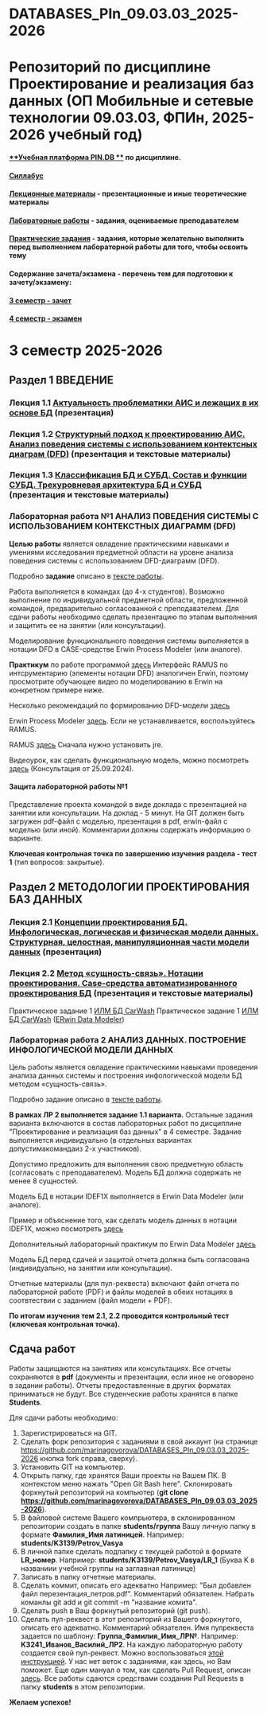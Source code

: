 # DATABASES_PIn_09.03.03_2025-2026
Репозиторий по дисциплине Проектирование и реализация баз данных (ОП Мобильные и сетевые технологии 09.03.03, ФПИн, 2025-2026 учебный год)
========================
#### [**Учебная платформа PIN.DB **](https://fpin-itmo.ru/) по дисциплине.
#### [**Силлабус**](https://docs.google.com/document/d/1REL8C5eyHPiE561U4i_cn4c9WT47S6s9/edit)
#### [**Лекционные материалы**]() - презентационные и иные теоретические материалы
#### [**Лабораторные работы**]() - задания, оцениваемые преподавателем
#### [**Практические задания**]() - задания, которые желательно выполнить перед выполнением лабораторной работы для того, чтобы освоить тему
#### **Содержание зачета/экзамена - перечень тем для подготовки к зачету/экзамену:**
#### [**3 семестр - зачет**]() 
#### [**4 семестр - экзамен**]()
# 3 семестр 2025-2026
## Раздел 1 ВВЕДЕНИЕ
### Лекция 1.1 [Актуальность проблематики АИС и лежащих в их основе БД](https://docs.google.com/presentation/d/1kyU-aVdq-iJCwdG27tkTpobjDeRxi8YN/edit?usp=sharing&ouid=112553411084970929730&rtpof=true&sd=true) (презентация) 
### Лекция 1.2 [Структурный подход к проектированию АИС. Анализ поведения системы с использованием контектсных диаграм (DFD)](https://drive.google.com/drive/folders/1G-tTZFVf9cqtFw69mrtDVv7V1DWUvR3c?usp=drive_link) (презентация и текстовые материалы)
### Лекция 1.3 [Классификация БД и СУБД. Состав и функции СУБД. Трехуровневая архитектура БД и СУБД](https://drive.google.com/drive/folders/1xioGLUH1v76UXlpbgB94-BrUUO4c68Ar?usp=drive_link) (презентация и текстовые материалы)
### Лабораторная работа №1 АНАЛИЗ ПОВЕДЕНИЯ СИСТЕМЫ С ИСПОЛЬЗОВАНИЕМ КОНТЕКСТНЫХ ДИАГРАММ (DFD)
**Целью работы** является овладение практическими навыками и умениями исследования предметной области на уровне анализа поведения системы с использованием DFD-диаграмм (DFD). 

Подробно **задание** описано в [тексте работы](https://docs.google.com/document/d/18c8riU2zEFsQlzyrH5qqtZyxtQ6p3vyp/edit?usp=sharing&ouid=112553411084970929730&rtpof=true&sd=true). 

Работа выполняется в командах (до 4-х студентов). Возможно выполнение по индивидуальной предметной области, предложенной командой, предварительно согласованной с преподавателем. Для сдачи работы необходимо сделать презентацию по этапам выполнения и защитить ее на занятии (или консультации).  

Моделирование функционального поведения системы выполняется в нотации DFD в CASE-средстве Erwin Process Modeler (или аналоге). 

**Практикум** по работе программой [здесь](https://docs.google.com/document/d/1IY7TRUeoMYD3fC0YgWdSTyHPJSrGO7LM/edit?usp=sharing&ouid=112553411084970929730&rtpof=true&sd=true) Интерфейс RAMUS по интсрументарию (элементы нотации DFD) аналогичен Erwin, поэтому просмотрите обучающее видео по моделированию в Erwin на конкретном примере ниже. 

Несколько рекомендаций по формированию DFD-модели [здесь](https://docs.google.com/document/d/1qE-Dbf-1pub9TeAnGHLnhSrpdSB-ZXfH/edit?usp=sharing&ouid=112553411084970929730&rtpof=true&sd=true)

Erwin Process Modeler [здесь](https://drive.google.com/file/d/11daH720Q3wD06ger3EDI8kxfUZt7ztm4/view?usp=sharing). Если не устанавливается, воспользуйтесь RAMUS.

RAMUS [здесь](https://drive.google.com/drive/folders/1hBK-TaCIPwG-Dmq94XyIVLqNANlkTdCG?usp=drive_link) Сначала нужно установить jre.

Видеоурок, как сделать функциональную модель, можно посмотреть [здесь](https://disk.yandex.ru/d/4hZFLOI2tWhkxg) (Консультация от 25.09.2024).
#### Защита лабораторной работы №1

Представление проекта командой в виде доклада с презентацией на занятии или консультации. На доклад - 5 минут. На GIT должен быть загружен pdf-файл с моделью, презентация в pdf, erwin-файл c моделью (или иной). Комментарии должны содержать информацию о варианте.

**Ключевая контрольная точка по завершению изучения раздела - тест 1** (тип вопросов: закрытые).
## Раздел 2 МЕТОДОЛОГИИ ПРОЕКТИРОВАНИЯ БАЗ ДАННЫХ
###  Лекция 2.1  [Концепции проектирования БД. Инфологическая, логическая и физическая модели данных. Структурная, целостная, манипуляционная части модели данных](https://drive.google.com/drive/folders/1_Ce0Bq7W3jlki1rzMU2CfiRLPQShWXWZ?usp=sharing) (презентация) 
###  Лекция 2.2 [Метод «сущность-связь». Нотации проектирования. Case-средства автоматизированного проектирования БД](https://drive.google.com/drive/folders/1_Ce0Bq7W3jlki1rzMU2CfiRLPQShWXWZ?usp=sharing) (презентация и текстовые материалы)
Практическое задание 1 [ИЛМ БД CarWash](https://docs.google.com/document/d/1G9yjhySZeYaHIRl6Zbjnse-ee7AqsslT/edit?usp=sharing&ouid=112553411084970929730&rtpof=true&sd=true) 
Практическое задание 1 [ИЛМ БД CarWash](https://docs.google.com/document/d/1G9yjhySZeYaHIRl6Zbjnse-ee7AqsslT/edit?usp=sharing&ouid=112553411084970929730&rtpof=true&sd=true) 
([ERwin Data Modeler](https://clck.ru/33kz5d))
### Лабораторная работа 2 АНАЛИЗ ДАННЫХ. ПОСТРОЕНИЕ ИНФОЛОГИЧЕСКОЙ МОДЕЛИ ДАННЫХ
Цель работы является овладение практическими навыками проведения анализа данных системы и построения инфологической модели БД методом «сущность-связь».

Подробно задание описано в [тексте работы](https://docs.google.com/document/d/1h3HFVg6WoGs9LLvO_XS_dCux8whBU8na/edit?usp=drive_link&ouid=112553411084970929730&rtpof=true&sd=true).

**В рамках ЛР 2 выполняется задание 1.1 варианта.** Остальные задания варианта включаются в состав лабораторных работ по дисциплине "Проектирование и реализация баз данных" в 4 семестре. Задание выполняется индивидуально (в отдельных вариантах допустимакомандаиз 2-х участников).

Допустимо предложить для выполнения свою предметную область (согласовать с преподавателем). Модель БД должна содержать не менее 8 сущностей. 

Модель БД в нотации IDEF1X выполняется в Erwin Data Modeler (или аналоге). 

Пример и объяснение того, как сделать модель данных в нотации IDEF1X, можно посмотреть [здесь](https://disk.yandex.ru/d/4hZFLOI2tWhkxg/1%20%D1%81%D0%B5%D0%BC%D0%B5%D1%81%D1%82%D1%80/%D0%9A%D0%BE%D0%BD%D1%81%D1%83%D0%BB%D1%8C%D1%82%D0%B0%D1%86%D0%B8%D1%8F%2006.11.2024.mp4)

Дополнительный лабораторный практикум по Erwin Data Modeler [здесь](https://docs.google.com/document/d/102y02E9dIAetd1EeEaIKH4au0HrbGTch/edit?usp=drive_link&ouid=112553411084970929730&rtpof=true&sd=true)

Модель БД перед сдачей и защитой отчета должна быть согласована (индивидуально, на занятии или консультации).

Отчетные материалы (для пул-реквеста) включают файл отчета по лабораторной работе (PDF) и файлы моделей в обеих нотациях в соотвтествии с заданием (файл модели  + PDF).

**По итогам изучения тем 2.1, 2.2 проводится контрольный тест (ключевая контрольная точка).**
## Сдача работ
Работы защищаются на занятиях или консультациях. 
Все отчеты сохраняются в **pdf** (документы и презентации, если иное не оговорено в задании работы). Отчеты предоставленные в других форматах приниматься не будут.
Все студенческие работы хранятся в папке **Students**.

Для сдачи работы необходимо:
1. Зарегистрироваться на GIT.
2. Сделать форк репозитория с заданиями в свой аккаунт (на странице https://github.com/marinagovorova/DATABASES_PIn_09.03.03_2025-2026 кнопка fork справа, сверху).
3. Установить GIT на компьютер.
4. Открыть папку, где хранятся Ваши проекты на Вашем ПК. В контекстом меню нажать "Open Git Bash here". Склонировать форкнутый репозиторий на компьютер (**git clone https://github.com/marinagovorova/DATABASES_PIn_09.03.03_2025-2026**).
5. В файловой системе Вашего компрьютера, в склонированном репозитории создать в папке **students/группа** Вашу личную папку в формате **Фамилия_Имя латиницей**. Например: **students/K3139/Petrov_Vasya**
6. В личной папке сделать подпапку с текущей работой в формате **LR_номер**. Например: **students/K3139/Petrov_Vasya/LR_1** (Буква K в названиии учебной группы на заглавная латинице)
7. Записать в папку отчетные материалы.
8. Сделать коммит, описать его адекватно Например: "Был добавлен файл перезентация_петров.pdf". Комментарий обязателен. Набрать команлы git add и git commit -m "название комита".
9. Сделать push в Ваш форкнутый репозиторий (git push).
10. Сделать пул-реквест в этот репозиторий из Вашего форкнутого, описать его адекватно. Комментарий обязателен. Имя пулреквеста задается по шаблону: **Группа_Фамилия_Имя_ЛР№**. Например: 
**K3241_Иванов_Василий_ЛР2**. На каждую лабораторную работу создается свой пул-реквест.
Можно воспользоваться [этой инструкцией](https://vk.com/@efimchik_post_edu-tfm-2019-1). У нас нет веток с заданиями, как здесь, но Вам поможет. Еще один мануал о том, как сделать Pull Request, описан [здесь](https://www.youtube.com/watch?v=YRTEelEOD-Q).
Все работы сдаются средствами создания Pull Requests в папку **students** в этом репозитории.

**Желаем успехов!**
